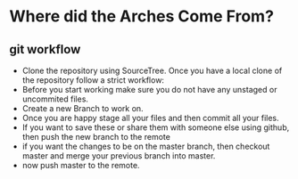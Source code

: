 # Where did the Arches Come From?

## git workflow

* Clone the repository using SourceTree. Once you have a local clone of the repository follow a strict workflow:
* Before you start working make sure you do not have any unstaged or uncommited files. 
* Create a new Branch to work on.
* Once you are happy stage all your files and then commit all your files.
* If you want to save these or share them with someone else using github, then push the new branch to the remote
* if you want the changes to be on the master branch, then checkout master and merge your previous branch into master.
* now push master to the remote.